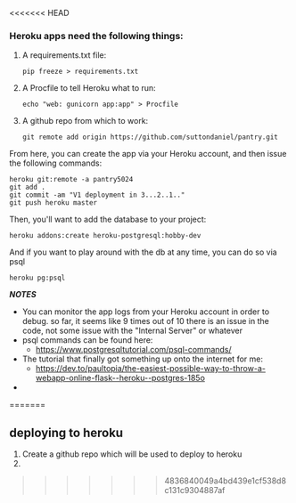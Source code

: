<<<<<<< HEAD
### Heroku apps need the following things: 

1. A requirements.txt file: 
    
    ``` 
    pip freeze > requirements.txt 
    ```
2. A Procfile to tell Heroku what to run:
    
    ```
    echo "web: gunicorn app:app" > Procfile
    ```

3. A github repo from which to work: 
    ``` 
    git remote add origin https://github.com/suttondaniel/pantry.git
     ```

From here, you can create the app via your Heroku account, and then issue the following commands: 

```
heroku git:remote -a pantry5024
git add .
git commit -am "V1 deployment in 3...2..1.."
git push heroku master
```

Then, you'll want to add the database to your project: 
``` 
heroku addons:create heroku-postgresql:hobby-dev 
```

And if you want to play around with the db at any time, you can do so via psql
```
heroku pg:psql
```

***NOTES***
 - You can monitor the app logs from your Heroku account in order to debug.  so far, it seems like 9 times out of 10 there is an issue in the code, not some issue with the "Internal Server" or whatever
 - psql commands can be found here: 
   - https://www.postgresqltutorial.com/psql-commands/
 - The tutorial that finally got something up onto the internet for me: 
   - https://dev.to/paultopia/the-easiest-possible-way-to-throw-a-webapp-online-flask--heroku--postgres-185o
 - 
=======
## deploying to heroku

1. Create a github repo which will be used to deploy to heroku
2. 
>>>>>>> 4836840049a4bd439e1cf538d8c131c9304887af
